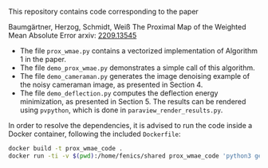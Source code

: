 This repository contains code corresponding to the paper 

  Baumgärtner, Herzog, Schmidt, Weiß
	The Proximal Map of the Weighted Mean Absolute Error
  arxiv: [2209.13545](https://arxiv.org/abs/2209.13545)

* The file `prox_wmae.py` contains a vectorized implementation of Algorithm 1 in the paper. 
* The file `demo_prox_wmae.py` demonstrates a simple call of this algorithm. 
* The file `demo_cameraman.py` generates the image denoising example of the noisy cameraman image, as presented in Section 4. 
* The file `demo_deflection.py` computes the deflection energy minimization, as presented in Section 5. 
The results can be rendered using `pvpython`, which is done in `paraview_render_results.py`. 

In order to resolve the dependencies, it is advised to run the code inside a Docker container, following the included `Dockerfile`: 

```bash
docker build -t prox_wmae_code .
docker run -ti -v $(pwd):/home/fenics/shared prox_wmae_code 'python3 generate_all.py'
```
